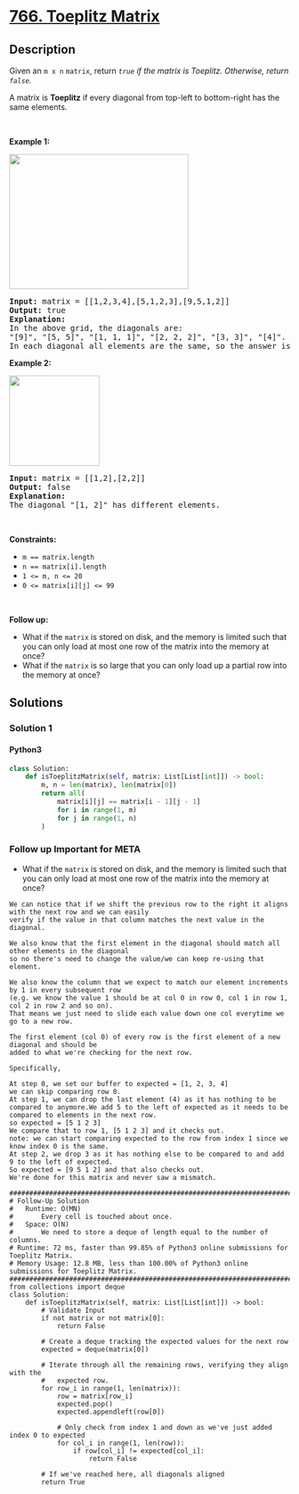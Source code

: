 # [766. Toeplitz Matrix](https://leetcode.com/problems/toeplitz-matrix)


## Description

<!-- description:start -->

<p>Given an <code>m x n</code> <code>matrix</code>, return&nbsp;<em><code>true</code>&nbsp;if the matrix is Toeplitz. Otherwise, return <code>false</code>.</em></p>

<p>A matrix is <strong>Toeplitz</strong> if every diagonal from top-left to bottom-right has the same elements.</p>

<p>&nbsp;</p>
<p><strong class="example">Example 1:</strong></p>
<img alt="" src="https://fastly.jsdelivr.net/gh/doocs/leetcode@main/solution/0700-0799/0766.Toeplitz%20Matrix/images/ex1.jpg" style="width: 322px; height: 242px;" />
<pre>
<strong>Input:</strong> matrix = [[1,2,3,4],[5,1,2,3],[9,5,1,2]]
<strong>Output:</strong> true
<strong>Explanation:</strong>
In the above grid, the&nbsp;diagonals are:
&quot;[9]&quot;, &quot;[5, 5]&quot;, &quot;[1, 1, 1]&quot;, &quot;[2, 2, 2]&quot;, &quot;[3, 3]&quot;, &quot;[4]&quot;.
In each diagonal all elements are the same, so the answer is True.
</pre>

<p><strong class="example">Example 2:</strong></p>
<img alt="" src="https://fastly.jsdelivr.net/gh/doocs/leetcode@main/solution/0700-0799/0766.Toeplitz%20Matrix/images/ex2.jpg" style="width: 162px; height: 162px;" />
<pre>
<strong>Input:</strong> matrix = [[1,2],[2,2]]
<strong>Output:</strong> false
<strong>Explanation:</strong>
The diagonal &quot;[1, 2]&quot; has different elements.
</pre>

<p>&nbsp;</p>
<p><strong>Constraints:</strong></p>

<ul>
	<li><code>m == matrix.length</code></li>
	<li><code>n == matrix[i].length</code></li>
	<li><code>1 &lt;= m, n &lt;= 20</code></li>
	<li><code>0 &lt;= matrix[i][j] &lt;= 99</code></li>
</ul>

<p>&nbsp;</p>
<p><strong>Follow up:</strong></p>

<ul>
	<li>What if the <code>matrix</code> is stored on disk, and the memory is limited such that you can only load at most one row of the matrix into the memory at once?</li>
	<li>What if the <code>matrix</code> is so large that you can only load up a partial row into the memory at once?</li>
</ul>

<!-- description:end -->

## Solutions

<!-- solution:start -->

### Solution 1

<!-- tabs:start -->

#### Python3

```python
class Solution:
    def isToeplitzMatrix(self, matrix: List[List[int]]) -> bool:
        m, n = len(matrix), len(matrix[0])
        return all(
            matrix[i][j] == matrix[i - 1][j - 1]
            for i in range(1, m)
            for j in range(1, n)
        )
```

### Follow up Important for META
<ul>
	<li>What if the <code>matrix</code> is stored on disk, and the memory is limited such that you can only load at most one row of the matrix into the memory at once?</li>
</ul>

```
We can notice that if we shift the previous row to the right it aligns with the next row and we can easily
verify if the value in that column matches the next value in the diagonal.

We also know that the first element in the diagonal should match all other elements in the diagonal
so no there's need to change the value/we can keep re-using that element.

We also know the column that we expect to match our element increments by 1 in every subsequent row
(e.g. we know the value 1 should be at col 0 in row 0, col 1 in row 1, col 2 in row 2 and so on).
That means we just need to slide each value down one col everytime we go to a new row.

The first element (col 0) of every row is the first element of a new diagonal and should be
added to what we're checking for the next row.

Specifically,

At step 0, we set our buffer to expected = [1, 2, 3, 4]
we can skip comparing row 0.
At step 1, we can drop the last element (4) as it has nothing to be compared to anymore.We add 5 to the left of expected as it needs to be compared to elements in the next row.
so expected = [5 1 2 3]
We compare that to row 1, [5 1 2 3] and it checks out.
note: we can start comparing expected to the row from index 1 since we know index 0 is the same.
At step 2, we drop 3 as it has nothing else to be compared to and add 9 to the left of expected.
So expected = [9 5 1 2] and that also checks out.
We're done for this matrix and never saw a mismatch.
```

```python3
############################################################################################
# Follow-Up Solution
#   Runtime: O(MN)
#       Every cell is touched about once.
#   Space: O(N)
#       We need to store a deque of length equal to the number of columns.
# Runtime: 72 ms, faster than 99.85% of Python3 online submissions for Toeplitz Matrix.
# Memory Usage: 12.8 MB, less than 100.00% of Python3 online submissions for Toeplitz Matrix.
############################################################################################
from collections import deque
class Solution:
    def isToeplitzMatrix(self, matrix: List[List[int]]) -> bool:
        # Validate Input
        if not matrix or not matrix[0]:
            return False                
        
        # Create a deque tracking the expected values for the next row
        expected = deque(matrix[0])
        
        # Iterate through all the remaining rows, verifying they align with the
        #   expected row.
        for row_i in range(1, len(matrix)):
            row = matrix[row_i]
            expected.pop()
            expected.appendleft(row[0])
            
            # Only check from index 1 and down as we've just added index 0 to expected
            for col_i in range(1, len(row)):
                if row[col_i] != expected[col_i]:
                    return False
        
        # If we've reached here, all diagonals aligned
        return True
```
